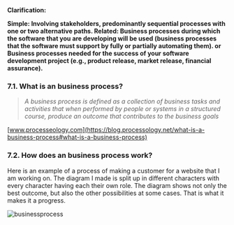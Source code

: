 **Clarification:**

**Simple: Involving stakeholders, predominantly sequential processes with one or two alternative paths.
Related:
Business processes during which the software that you are developing will be used (business processes that the software must support by fully or partially automating them). 
or
Business processes needed for the success of your software development project (e.g., product release, market release, financial assurance).**


### 7.1. What is an business process?
><i>A business process is defined as a collection of business tasks and activities that when performed by people or systems in a structured course, produce an outcome that contributes to the business goals</i>
 
[www.processeology.com](https://blog.processology.net/what-is-a-business-process#what-is-a-business-process)
 
### 7.2. How does an business process work?

Here is an example of a process of making a customer for a website that I am working on. The diagram I made is split up in different characters with every character having each their own role. The diagram shows not only the best outcome, but also the other possibilities at some cases. That is what it makes it a progress. 

![businessprocess](https://user-images.githubusercontent.com/73832880/173385358-6124a6c5-0317-4f11-a8ff-cb24ba8c7bd8.JPG)
